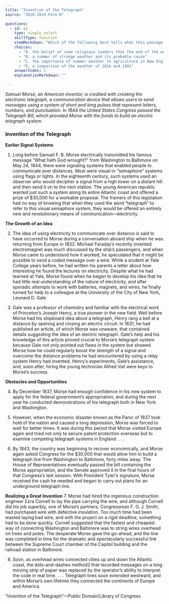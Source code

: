 ```yaml
---
title: "Invention of the Telegraph"
source: "2018-2019 Form B"

questions:
  - id: q1
    type: single_select
    skillType: function
    stemMarkdown: "Which of the following best tells what this passage is about?"
    choices:
      - "A. the belief of some religious leaders that the end of the world was coming in 1816"
      - "B. a summer of strange weather and its probable cause"
      - "C. the importance of summer weather to agriculture in New England"
      - "D. a comparison of the weather of 1816 and 1991"
    answerIndex: 1
    explanationMarkdown: ""

---
```


*Samuel Morse, an American inventor, is credited with creating the electronic telegraph, a*
*communication device that allows users to send messages using a system of short and long pulses that*
*represent letters, numbers, and punctuation. In 1844 the United States Congress passed the Telegraph*
*Bill, which provided Morse with the funds to build an electric telegraph system.*

### Invention of the Telegraph

**Earlier Signal Systems**

1. Long before Samuel F. B. Morse electrically transmitted his famous message “What hath God
wrought?” from Washington to Baltimore on May 24, 1844, there were signaling systems that enabled
people to communicate over distances. Most were visual or “semaphore” systems using flags or lights.
In the eighteenth century, such systems used an observer who would decipher a signal from a high
tower on a distant hill and then send it on to the next station. The young American republic wanted
just such a system along its entire Atlantic coast and offered a prize of $30,000 for a workable
proposal. The framers of this legislation had no way of knowing that when they used the word
“telegraph” to refer to this visual semaphore system, they would be offered an entirely new and
revolutionary means of communication—electricity.

**The Growth of an Idea**

2. The idea of using electricity to communicate over distance is said to have occurred to Morse during a
conversation aboard ship when he was returning from Europe in 1832. Michael Faraday’s recently
invented electromagnet was much discussed by the ship’s passengers, and when Morse came to
understand how it worked, he speculated that it might be possible to send a coded message over a
wire. While a student at Yale College years before, he had written his parents a letter about how
interesting he found the lectures on electricity. Despite what he had learned at Yale, Morse found
when he began to develop his idea that he had little real understanding of the nature of electricity,
and after sporadic attempts to work with batteries, magnets, and wires, he finally turned for help to a
colleague at the University of the City of New York, Leonard D. Gale.

3. Gale was a professor of chemistry and familiar with the electrical work of Princeton’s Joseph Henry, a
true pioneer in the new field. Well before Morse had his shipboard idea about a telegraph, Henry rang
a bell at a distance by opening and closing an electric circuit. In 1831, he had published an article, of
which Morse was unaware, that contained details suggesting the idea of an electric telegraph. Gale’s
help and his knowledge of this article proved crucial to Morse’s telegraph system because Gale not
only pointed out flaws in the system but showed Morse how he could regularly boost the strength of a
signal and overcome the distance problems he had encountered by using a relay system Henry had
invented. Henry’s experiments, Gale’s assistance, and, soon after, hiring the young technician Alfred
Vail were keys to Morse’s success.

**Obstacles and Opportunities**

4. By December 1837, Morse had enough confidence in his new system to apply for the federal
government’s appropriation, and during the next year he conducted demonstrations of his telegraph
both in New York and Washington.

5. However, when the economic disaster known as the Panic of 1837 took hold of the nation and caused a
long depression, Morse was forced to wait for better times. It was during this period that Morse visited
Europe again and tried not only to secure patent protection overseas but to examine competing
telegraph systems in England. . . .

6. By 1843, the country was beginning to recover economically, and Morse again asked Congress for the
$30,000 that would allow him to build a telegraph line from Washington to Baltimore, forty miles
away. The House of Representatives eventually passed the bill containing the Morse appropriation,
and the Senate approved it in the final hours of that Congress’s last session. With President Tyler’s
signature, Morse received the cash he needed and began to carry out plans for an underground
telegraph line.

**Realizing a Great Invention**
7. Morse had hired the ingenious construction engineer Ezra Cornell to lay the pipe carrying the wire,
and although Cornell did his job superbly, one of Morse’s partners, Congressman F. O. J. Smith, had
purchased wire with defective insulation. Too much time had been wasted laying bad wire, and with
the project on a rigid deadline, something had to be done quickly. Cornell suggested that the fastest
and cheapest way of connecting Washington and Baltimore was to string wires overhead on trees and
poles. The desperate Morse gave the go-ahead, and the line was completed in time for the dramatic
and spectacularly successful link between the Supreme Court chamber of the Capitol building and the
railroad station in Baltimore.

8. Soon, as overhead wires connected cities up and down the Atlantic coast, the dots-and-dashes method2
that recorded messages on a long moving strip of paper was replaced by the operator’s ability to
interpret the code in real time. . . . Telegraph lines soon extended westward, and within Morse’s own
lifetime they connected the continents of Europe and America.

“Invention of the Telegraph”—Public Domain/Library of Congress